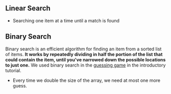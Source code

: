 ## Linear Search
* Searching one item at a time until a match is found

## Binary Search
Binary search is an efficient algorithm for finding an item from a sorted list of items. **It works by repeatedly dividing in half the portion of the list that could contain the item, until you've narrowed down the possible locations to just one.** We used binary search in the [guessing game](https://www.khanacademy.org/computing/computer-science/algorithms/intro-to-algorithms/a/a-guessing-game) in the introductory tutorial.
* Every time we double the size of the array, we need at most one more guess.